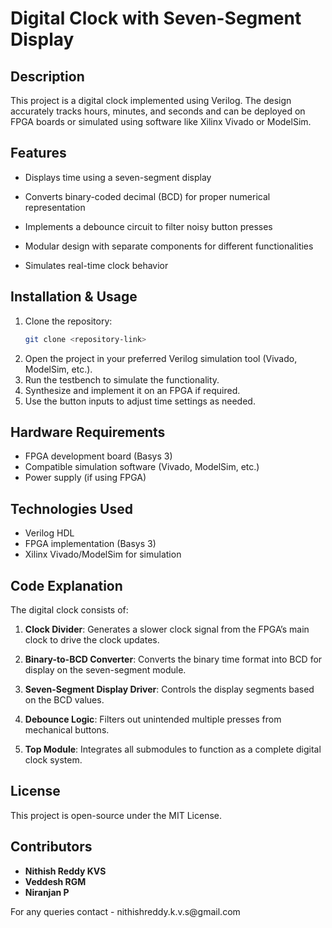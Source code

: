 # Digital Clock with Seven-Segment Display

## Description

This project is a digital clock implemented using Verilog. The design accurately tracks hours, minutes, and seconds and can be deployed on FPGA boards or simulated using software like Xilinx Vivado or ModelSim.

## Features

- Displays time using a seven-segment display

- Converts binary-coded decimal (BCD) for proper numerical representation

- Implements a debounce circuit to filter noisy button presses

- Modular design with separate components for different functionalities

- Simulates real-time clock behavior

## Installation & Usage

1. Clone the repository:
   ```sh
   git clone <repository-link>
   ```
2. Open the project in your preferred Verilog simulation tool (Vivado, ModelSim, etc.).
3. Run the testbench to simulate the functionality.
4. Synthesize and implement it on an FPGA if required.
5. Use the button inputs to adjust time settings as needed.

## Hardware Requirements 

- FPGA development board (Basys 3)
- Compatible simulation software (Vivado, ModelSim, etc.)
- Power supply (if using FPGA)

## Technologies Used

- Verilog HDL
- FPGA implementation (Basys 3)
- Xilinx Vivado/ModelSim for simulation

## Code Explanation

The digital clock consists of:

1. **Clock Divider**: Generates a slower clock signal from the FPGA’s main clock to drive the clock updates.

2. **Binary-to-BCD Converter**: Converts the binary time format into BCD for display on the seven-segment module.

3. **Seven-Segment Display Driver**: Controls the display segments based on the BCD values.

4. **Debounce Logic**: Filters out unintended multiple presses from mechanical buttons.

5. **Top Module**: Integrates all submodules to function as a complete digital clock system.

## License

This project is open-source under the MIT License.

## Contributors

- **Nithish Reddy KVS**
- **Veddesh RGM**
- **Niranjan P**

For any queries contact - nithishreddy.k.v.s\@gmail.com
